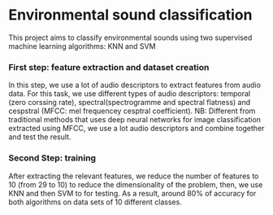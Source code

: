 # Environmental sound classification
This project aims to classify environmental sounds using two supervised machine learning algorithms: KNN and SVM
### First step: feature extraction and dataset creation
In this step, we use a lot of audio descriptors to extract features from audio data. For this task, we use different types of audio descriptors: temporal (zero corssing rate), spectral(spectrogramme and spectral flatness) and cespstral (MFCC: mel frequencey cesptral coefficient).
NB: Different from traditional methods that uses deep neural networks for image classification extracted using MFCC, we use a lot audio descriptors and combine together  and test the result. 
### Second Step: training
After extracting the relevant features, we reduce the number of features to 10 (from 29 to 10) to reduce the dimensionality of the problem, then, we use KNN and then SVM to for testing. As a result, around 80% of accuracy for both algorithms on data sets of 10 different classes.
